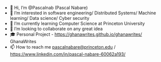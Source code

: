 - 👋 Hi, I’m @Pascalnab (Pascal Nabare)
- 👀 I’m interested in software engineering/ Distributed Systems/ Machine learning/ Data science/ Cyber security
- 🌱 I’m currently learning Computer Science at Princeton University
- 💞️ I’m looking to collaborate on any great idea
- 🎓 Personal Project - https://ghanawrites.github.io/ghanawrites/   GhanaWrites 
- 📫 How to reach me pascalnabare@princeton.edu / https://www.linkedin.com/in/pascal-nabare-60062a193/

<!---
Pascalnab/Pascalnab is a ✨ special ✨ repository because its `README.md` (this file) appears on your GitHub profile.
You can click the Preview link to take a look at your changes.
--->

